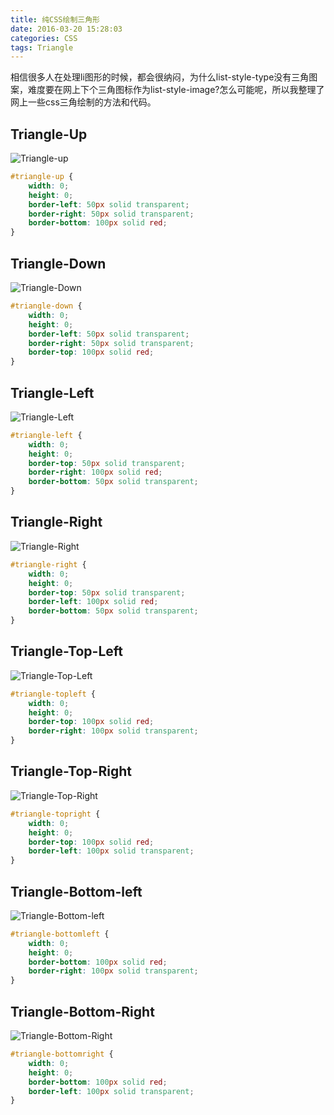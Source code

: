 ```yaml
---
title: 纯CSS绘制三角形
date: 2016-03-20 15:28:03
categories: CSS
tags: Triangle
---
```


相信很多人在处理li图形的时候，都会很纳闷，为什么list-style-type没有三角图案，难度要在网上下个三角图标作为list-style-image?怎么可能呢，所以我整理了网上一些css三角绘制的方法和代码。

##  Triangle-Up

![Triangle-up](http://7xrul1.com1.z0.glb.clouddn.com/triangle-up.jpg "triangle-up")
```css
#triangle-up {
    width: 0;
    height: 0;
    border-left: 50px solid transparent;
    border-right: 50px solid transparent;
    border-bottom: 100px solid red;
}
```

## Triangle-Down
![Triangle-Down](http://7xrul1.com1.z0.glb.clouddn.com/triangle-down.jpg "triangle-down")
<!--more-->
```css
#triangle-down {
    width: 0;
    height: 0;
    border-left: 50px solid transparent;
    border-right: 50px solid transparent;
    border-top: 100px solid red;
}
```

## Triangle-Left
![Triangle-Left](http://7xrul1.com1.z0.glb.clouddn.com/triangle-left.jpg "triangle-left")
```css
#triangle-left {
    width: 0;
    height: 0;
    border-top: 50px solid transparent;
    border-right: 100px solid red;
    border-bottom: 50px solid transparent;
}
```

## Triangle-Right
![Triangle-Right](http://7xrul1.com1.z0.glb.clouddn.com/triangle-right.jpg "triangle-right")
```css
#triangle-right {
    width: 0;
    height: 0;
    border-top: 50px solid transparent;
    border-left: 100px solid red;
    border-bottom: 50px solid transparent;
}
```

## Triangle-Top-Left
![Triangle-Top-Left](http://7xrul1.com1.z0.glb.clouddn.com/triangle-top-left.jpg "triangle-top-left")
```css
#triangle-topleft {
    width: 0;
    height: 0;
    border-top: 100px solid red;
    border-right: 100px solid transparent;
}
```

## Triangle-Top-Right
![Triangle-Top-Right](http://7xrul1.com1.z0.glb.clouddn.com/triangle-top-right.jpg "triangle-top-right")
```css
#triangle-topright {
    width: 0;
    height: 0;
    border-top: 100px solid red;
    border-left: 100px solid transparent;
}
```

## Triangle-Bottom-left
![Triangle-Bottom-left](http://7xrul1.com1.z0.glb.clouddn.com/triangle-bottom-left.jpg "triangle-bottom-left")
```css
#triangle-bottomleft {
    width: 0;
    height: 0;
    border-bottom: 100px solid red;
    border-right: 100px solid transparent;
}
```

## Triangle-Bottom-Right
![Triangle-Bottom-Right](http://7xrul1.com1.z0.glb.clouddn.com/triangle-bottom-right.jpg "triangle-bottom-right")
```css
#triangle-bottomright {
    width: 0;
    height: 0;
    border-bottom: 100px solid red;
    border-left: 100px solid transparent;
}
```
